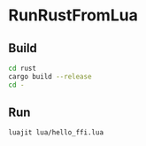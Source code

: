 # RunRustFromLua

## Build
```bash
cd rust
cargo build --release
cd -
```

## Run
```bash
luajit lua/hello_ffi.lua
```
